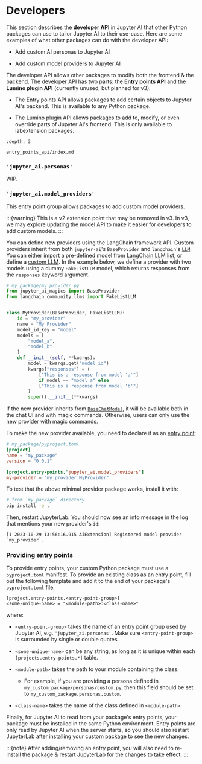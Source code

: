 # Developers

This section describes the **developer API** in Jupyter AI that other Python
packages can use to tailor Jupyter AI to their use-case. Here are some examples
of what other packages can do with the developer API:

- Add custom AI personas to Jupyter AI

- Add custom model providers to Jupyter AI

The developer API allows other packages to modify both the frontend & the
backend. The developer API has two parts: the **Entry points API** and the
**Lumino plugin API** (currently unused, but planned for v3).

- The Entry points API allows packages to add certain objects to Jupyter AI's
backend. This is available to any Python package.

- The Lumino plugin API allows packages to add to, modify, or even override
parts of Jupyter AI's frontend. This is only available to labextension packages.

```{toctree} Table of Contents
:depth: 3

entry_points_api/index.md
```

### `'jupyter_ai.personas'`

WIP.

### `'jupyter_ai.model_providers'`

This entry point group allows packages to add custom model providers.

:::{warning}
This is a v2 extension point that may be removed in v3. In v3, we may explore
updating the model API to make it easier for developers to add custom models.
:::

You can define new providers using the LangChain framework API. Custom providers
inherit from both `jupyter-ai`'s `BaseProvider` and `langchain`'s [`LLM`][LLM].
You can either import a pre-defined model from [LangChain LLM list][langchain_llms],
or define a [custom LLM][custom_llm].
In the example below, we define a provider with two models using
a dummy `FakeListLLM` model, which returns responses from the `responses`
keyword argument.

```python
# my_package/my_provider.py
from jupyter_ai_magics import BaseProvider
from langchain_community.llms import FakeListLLM


class MyProvider(BaseProvider, FakeListLLM):
    id = "my_provider"
    name = "My Provider"
    model_id_key = "model"
    models = [
        "model_a",
        "model_b"
    ]
    def __init__(self, **kwargs):
        model = kwargs.get("model_id")
        kwargs["responses"] = (
            ["This is a response from model 'a'"]
            if model == "model_a" else
            ["This is a response from model 'b'"]
        )
        super().__init__(**kwargs)
```


If the new provider inherits from [`BaseChatModel`][BaseChatModel], it will be available
both in the chat UI and with magic commands. Otherwise, users can only use the new provider
with magic commands.

To make the new provider available, you need to declare it as an [entry point][entry_points]:

```toml
# my_package/pyproject.toml
[project]
name = "my_package"
version = "0.0.1"

[project.entry-points."jupyter_ai.model_providers"]
my-provider = "my_provider:MyProvider"
```

To test that the above minimal provider package works, install it with:

```sh
# from `my_package` directory
pip install -e .
```

Then, restart JupyterLab. You should now see an info message in the log that mentions
your new provider's `id`:

```
[I 2023-10-29 13:56:16.915 AiExtension] Registered model provider `my_provider`.
```

### Providing entry points

To provide entry points, your custom Python package must use a `pyproject.toml`
manifest. To provide an existing class as an entry point, fill out the following
template and add it to the end of your package's
`pyproject.toml` file.

```
[project.entry-points.<entry-point-group>]
<some-unique-name> = "<module-path>:<class-name>"
```

where:

- `<entry-point-group>` takes the name of an entry point group used by Jupyter
AI, e.g. `'jupyter_ai.personas'`. Make sure `<entry-point-group>` is surrounded
by single or double quotes.

- `<some-unique-name>` can be any string, as long as it is unique within each
`[projects.entry-points.*]` table.

- `<module-path>` takes the path to your module containing the class.

    - For example, if you are providing a persona defined in
    `my_custom_package/personas/custom.py`, then this field should be set to
    `my_custom_package.personas.custom`.

- `<class-name>` takes the name of the class defined in `<module-path>`.

Finally, for Jupyter AI to read from your package's entry points, your package
must be installed in the same Python environment. Entry points are only read by
Jupyter AI when the server starts, so you should also restart JupyterLab after
installing your custom package to see the new changes.

:::{note}
After adding/removing an entry point, you will also need to re-install the
package & restart JupyterLab for the changes to take effect.
:::


[entry_points]: https://setuptools.pypa.io/en/latest/userguide/entry_point.html
[langchain_llms]: https://api.python.langchain.com/en/v0.0.339/api_reference.html#module-langchain.llms
[custom_llm]: https://python.langchain.com/docs/modules/model_io/models/llms/custom_llm
[LLM]: https://api.python.langchain.com/en/v0.0.339/llms/langchain.llms.base.LLM.html#langchain.llms.base.LLM
[BaseChatModel]: https://api.python.langchain.com/en/v0.0.339/chat_models/langchain.chat_models.base.BaseChatModel.html
